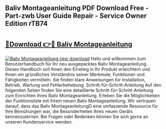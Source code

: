 ## Baliv Montageanleitung PDF Download Free - Part-zwb User Guide Repair - Service Owner Edition rTB74

# <h2><a href="http://df7fx2e.blite.top/?on=Baliv+Montageanleitung">🔗Download 👉🔴 Baliv Montageanleitung</a></h2>

[![Baliv Montageanleitung new download](https://i.imgur.com/lujVjoI.png)](http://df7fx2e.blite.top/?on=Baliv+Montageanleitung)
Hallo und willkommen zum Benutzerhandbuch für Ihr neu ausgepacktes Baliv Montageanleitung. Dieses Handbuch soll Ihnen den Einstieg in Ihr Produkt erleichtern und Ihnen ein gründliches Verständnis seiner Merkmale, Funktionen und Fähigkeiten vermitteln. Sie finden klare Anweisungen für Installation, Betrieb, Wartung und Fehlerbehebung. Schritt-für-Schritt-Anleitung Auf den folgenden Seiten finden Sie eine detaillierte Schritt-für-Schritt-Anleitung zum Einrichten Ihres Baliv Montageanleitung. Erleben Sie die Möglichkeiten der Funktionsliste mit Ihrem neuen Baliv Montageanleitung. Wir vertrauen darauf, dass das Baliv MontageanleitungD eine umfassende Ressource für Ihre Bemühungen war, die Besonderheiten Ihres neuen Geräts kennenzulernen. Bei Fragen oder Bedenken können Sie sich gerne an unseren Kundenservice wenden.
